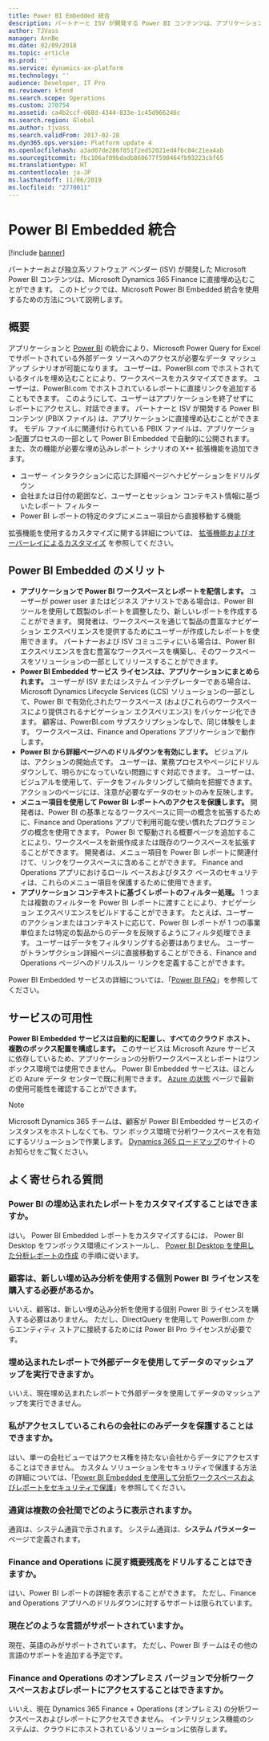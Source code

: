 ```yaml
---
title: Power BI Embedded 統合
description: パートナーと ISV が開発する Power BI コンテンツは、アプリケーションに直接埋め込むことができます。 このトピックでは、Power BI Embedded 統合を使用するための方法について説明します。
author: TJVass
manager: AnnBe
ms.date: 02/09/2018
ms.topic: article
ms.prod: ''
ms.service: dynamics-ax-platform
ms.technology: ''
audience: Developer, IT Pro
ms.reviewer: kfend
ms.search.scope: Operations
ms.custom: 270754
ms.assetid: ca4b2ccf-d68d-4344-833e-1c45d966246c
ms.search.region: Global
ms.author: tjvass
ms.search.validFrom: 2017-02-28
ms.dyn365.ops.version: Platform update 4
ms.openlocfilehash: a3ad07de286f851f2ed52021ed4f6c84c21ea4ab
ms.sourcegitcommit: fbc106af09bdadb860677f590464fb93223cbf65
ms.translationtype: HT
ms.contentlocale: ja-JP
ms.lasthandoff: 11/06/2019
ms.locfileid: "2770011"
---
```

# <a name="power-bi-embedded-integration"></a>Power BI Embedded 統合

[!include [banner](../includes/banner.md)]

パートナーおよび独立系ソフトウェア ベンダー (ISV) が開発した Microsoft Power BI コンテンツは、Microsoft Dynamics 365 Finance に直接埋め込むことができます。 このトピックでは、Microsoft Power BI Embedded 統合を使用するための方法について説明します。

## <a name="overview"></a>概要
アプリケーションと [Power BI](https://www.powerbi.com/) の統合により、Microsoft Power Query for Excel でサポートされている外部データ ソースへのアクセスが必要なデータ マッシュアップ シナリオが可能になります。 ユーザーは、PowerBI.com でホストされているタイルを埋め込むことにより、ワークスペースをカスタマイズできます。 ユーザーは、PowerBI.com でホストされているレポートに直接リンクを追加することもできます。 このようにして、ユーザーはアプリケーションを終了せずにレポートにアクセスし、対話できます。 パートナーと ISV が開発する Power BI コンテンツ (PBIX ファイル) は、アプリケーションに直接埋め込むことができます。 モデル ファイルに関連付けられている PBIX ファイルは、アプリケーション配置プロセスの一部として Power BI Embedded で自動的に公開されます。 また、次の機能が必要な埋め込みレポート シナリオの X++ 拡張機能を追加できます。

- ユーザー インタラクションに応じた詳細ページへナビゲーションをドリルダウン
- 会社または日付の範囲など、ユーザーとセッション コンテキスト情報に基づいたレポート フィルター
- Power BI レポートの特定のタブにメニュー項目から直接移動する機能

拡張機能を使用するカスタマイズに関する詳細については、 [拡張機能およびオーバーレイによるカスタマイズ](../extensibility/customization-overlayering-extensions.md) を参照してください。

## <a name="advantages-of-power-bi-embedded"></a>Power BI Embedded のメリット
- **アプリケーションで Power BI ワークスペースとレポートを配信します。** ユーザーが power user またはビジネス アナリストである場合は、Power BI ツールを使用して既製のレポートを調整したり、新しいレポートを作成することができます。 開発者は、ワークスペースを通じて製品の豊富なナビゲーション エクスペリエンスを提供するためにユーザーが作成したレポートを使用できます。 パートナーおよび ISV コミュニティにいる場合は、Power BI エクスペリエンスを含む豊富なワークスペースを構築し、そのワークスペースをソリューションの一部としてリリースすることができます。
- **Power BI Embedded サービス ライセンスは、アプリケーションにまとめられます。** ユーザーが ISV またはシステム インテグレーターである場合は、Microsoft Dynamics Lifecycle Services (LCS) ソリューションの一部として、Power BI で有効化されたワークスペース (およびこれらのワークスペースにより提供されるナビゲーション エクスペリエンス) をパッケージ化できます。 顧客は、PowerBI.com サブスクリプションなしで、同じ体験をします。 ワークスペースは、Finance and Operations アプリケーションで動作します。
- **Power BI から詳細ページへのドリルダウンを有効にします。** ビジュアルは、アクションの開始点です。 ユーザーは、業務プロセスやページにドリルダウンして、明らかになっていない問題にすぐ対応できます。 ユーザーは、ビジュアルを使用して、データをフィルタリングして傾向を把握できます。 アクションのページには、注意が必要なデータのセットのみを反映します。
- **メニュー項目を使用して Power BI レポートへのアクセスを保護します。** 開発者は、Power BI の基準となるワークスペースに同一の概念を拡張するために、Finance and Operations アプリで利用可能な使い慣れたプログラミングの概念を使用できます。 Power BI で駆動される概要ページを追加することにより、ワークスペースを新規作成または既存のワークスペースを拡張することができます。 開発者は、メニュー項目を Power BI レポートに関連付けて、リンクをワークスペースに含めることができます。 Finance and Operations アプリにおけるロール ベースおよびタスク ベースのセキュリティは、これらのメニュー項目を保護するために使用できます。
- **アプリケーション コンテキストに基づくレポートのフィルター処理。** 1 つまたは複数のフィルターを Power BI レポートに渡すことにより、ナビゲーション エクスペリエンスをビルドすることができます。 たとえば、ユーザーのアクションまたはコンテキストに応じて、Power BI レポートが 1 つの事業単位または特定の製品からのデータを反映するようにフィルタ処理できます。 ユーザーはデータをフィルタリングする必要はありません。 ユーザーがトランザクション詳細ページに直接移動することができる、Finance and Operations ページへのドリルスルー リンクを定義することができます。

Power BI Embedded サービスの詳細については、「[Power BI FAQ](https://powerbi.microsoft.com/documentation/powerbi-frequently-asked-questions/)」を参照してください。

## <a name="service-availability"></a>サービスの可用性
**Power BI Embedded サービスは自動的に配置し、すべてのクラウド ホスト、複数のボックス配置を構成します。** このサービスは Microsoft Azure サービスに依存しているため、アプリケーションの分析ワークスペースとレポートはワンボックス環境では使用できません。 Power BI Embedded サービスは、ほとんどの Azure データ センターで既に利用できます。 [Azure の状態](https://azure.microsoft.com/status/) ページで最新の使用可能性を確認することができます。

> [!NOTE]
> Microsoft Dynamics 365 チームは、顧客が Power BI Embedded サービスのインスタンスをホストしなくても、ワン ボックス環境で分析ワークスペースを有効にするソリューションで作業します。 [Dynamics 365 ロードマップ](https://roadmap.dynamics.com)のサイトのお知らせをご覧ください。

## <a name="frequently-asked-questions"></a>よく寄せられる質問

### <a name="can-i-customize-the-power-bi-embedded-reports"></a>Power BI の埋め込まれたレポートをカスタマイズすることはできますか。
はい。 Power BI Embedded レポートをカスタマイズするには、 Power BI Desktop をワンボックス環境にインストールし、 [Power BI Desktop を使用した分析レポートの作成](author-distribute-power-bi-reports.md) の手順に従います。
 
### <a name="do-customers-have-to-purchase-a-separate-power-bi-license-to-use-the-new-embedded-analytics"></a>顧客は、新しい埋め込み分析を使用する個別 Power BI ライセンスを購入する必要があるか。
いいえ、顧客は、新しい埋め込み分析を使用する個別 Power BI ライセンスを購入する必要はありません。 ただし、DirectQuery を使用して PowerBI.com からエンティティ ストアに接続するためには Power BI Pro ライセンスが必要です。
 
### <a name="can-i-do-data-mash-ups-by-using-external-data-in-the-embedded-reports"></a>埋め込まれたレポートで外部データを使用してデータのマッシュアップを実行できますか。
いいえ、現在埋め込まれたレポートで外部データを使用してデータのマッシュアップを実行できません。
 
### <a name="can-i-help-secure-data-to-only-those-companies-that-i-have-access-to"></a>私がアクセスしているこれらの会社にのみデータを保護することはできますか。
はい、単一の会社ビューではアクセス権を持たない会社からデータにアクセスすることはできません。 カスタム ソリューションをセキュリティで保護する方法の詳細については、「[Power BI Embedded を使用して分析ワークスペースおよびレポートをセキュリティで保護](secure-analytical-workspaces.md)」を参照してください。
 
### <a name="how-is-currency-shown-across-multiple-companies"></a>通貨は複数の会社間でどのように表示されますか。
通貨は、システム通貨で示されます。 システム通貨は、**システム パラメーター** ページで定義されます。
 
### <a name="can-i-drill-from-summary-balances-back-into-finance-and-operations"></a>Finance and Operations に戻す概要残高をドリルすることはできますか。
はい、Power BI レポートの詳細を表示することができます。 ただし、Finance and Operations アプリへのドリルダウンに対するサポートは限られています。
 
### <a name="what-languages-are-currently-supported"></a>現在どのような言語がサポートされていますか。
現在、英語のみがサポートされています。 ただし、Power BI チームはその他の言語のサポートを追加する予定です。
 
### <a name="can-i-access-analytical-workspaces-and-reports-in-the-on-premises-version-of-finance-and-operations"></a>Finance and Operations のオンプレミス バージョンで分析ワークスペースおよびレポートにアクセスすることはできますか。
いいえ、現在 Dynamics 365 Finance + Operations (オンプレミス) の分析ワークスペースおよびレポートにアクセスできません。 インテリジェンス機能のシステムは、クラウドにホストされているソリューションに依存します。
